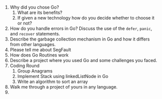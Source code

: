 1. Why did you chose Go?
	1. What are its benefits?
	2. If given a new technology how do you decide whether to choose it or not?
2. How do you handle errors in Go? Discuss the use of the `defer`, `panic`, and `recover` statements.
3. Describe the garbage collection mechanism in Go and how it differs from other languages.
4. Please tell me about SegFault
5. How does Go Routines work
6. Describe a project where you used Go and some challenges you faced.
7. Coding Round
	1. Group Anagrams
	2. Implement Stack using linkedListNode in Go
	3. Write an algorithm to sort an array
8. Walk me through a project of yours in any language.
9. 